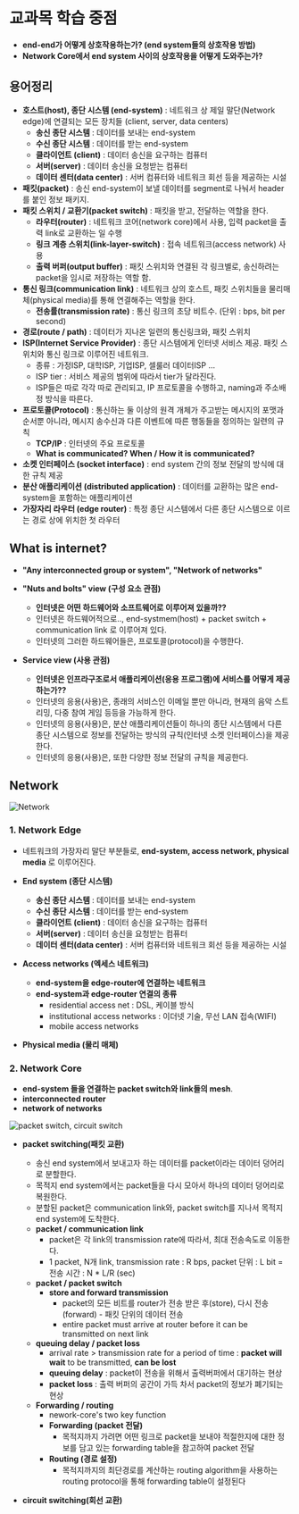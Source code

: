 # 교과목 학습 중점

  - **end-end가 어떻게 상호작용하는가? (end system들의 상호작용 방법)**
  - **Network Core에서 end system 사이의 상호작용을 어떻게 도와주는가?**

## 용어정리

  - **호스트(host), 종단 시스템 (end-system)** : 네트워크 상 제일 말단(Network edge)에 연결되는 모든 장치들 (client, server, data centers)
    - **송신 종단 시스템** : 데이터를 보내는 end-system
    - **수신 종단 시스템** : 데이터를 받는 end-system
    - **클라이언트 (client)** : 데이터 송신을 요구하는 컴퓨터
    - **서버(server)** : 데이터 송신을 요청받는 컴퓨터
    - **데이터 센터(data center)** : 서버 컴퓨터와 네트워크 회선 등을 제공하는 시설
  - **패킷(packet)** : 송신 end-system이 보낼 데이터를 segment로 나눠서 header를 붙인 정보 패키지.
  - **패킷 스위치 / 교환기(packet switch)** : 패킷을 받고, 전달하는 역할을 한다. 
    - **라우터(router)** : 네트워크 코어(network core)에서 사용, 입력 packet을 출력 link로 교환하는 일 수행
    - **링크 계층 스위치(link-layer-switch)** : 접속 네트워크(access network) 사용
    - **출력 버퍼(output buffer)** : 패킷 스위치와 연결된 각 링크별로, 송신하려는 packet을 임시로 저장하는 역할 함.
  - **통신 링크(communication link)** : 네트워크 상의 호스트, 패킷 스위치들을 물리매체(physical media)를 통해 연결해주는 역할을 한다.
    - **전송률(transmission rate)** : 통신 링크의 초당 비트수. (단위 : bps, bit per second)
  - **경로(route / path)** : 데이터가 지나온 일련의 통신링크와, 패킷 스위치
  - **ISP(Internet Service Provider)** : 종단 시스템에게 인터넷 서비스 제공. 패킷 스위치와 통신 링크로 이루어진 네트워크.
    - 종류 : 가정ISP, 대학ISP, 기업ISP, 셀룰러 데이터ISP ...
    - ISP tier : 서비스 제공의 범위에 따라서 tier가 달라진다.
    - ISP들은 따로 각각 따로 관리되고, IP 프로토콜을 수행하고, naming과 주소배정 방식을 따른다. 
  - **프로토콜(Protocol)** : 통신하는 둘 이상의 원격 개체가 주고받는 메시지의 포맷과 순서뿐 아니라, 메시지 송수신과 다른 이벤트에 따른 행동들을 정의하는 일련의 규칙
    - **TCP/IP** : 인터넷의 주요 프로토콜
    - **What is communicated? When / How it is communicated?**
  - **소켓 인터페이스 (socket interface)** : end system 간의 정보 전달의 방식에 대한 규칙 제공
  - **분산 애플리케이션 (distributed application)** : 데이터를 교환하는 많은 end-system을 포함하는 애플리케이션
  - **가장자리 라우터 (edge router)** : 특정 종단 시스템에서 다른 종단 시스템으로 이르는 경로 상에 위치한 첫 라우터

## What is internet?
  
  - **"Any interconnected group or system", "Network of networks"**
  
  - **"Nuts and bolts" view (구성 요소 관점)**
    - **인터넷은 어떤 하드웨어와 소프트웨어로 이루어져 있을까??**
    - 인터넷은 하드웨어적으로.., end-systmem(host) + packet switch + communication link 로 이루어져 있다.
    - 인터넷의 그러한 하드웨어들은, 프로토콜(protocol)을 수행한다.
    
  - **Service view (사용 관점)**
    - **인터넷은 인프라구조로서 애플리케이션(응용 프로그램)에 서비스를 어떻게 제공하는가??**
    - 인터넷의 응용(사용)은, 종래의 서비스인 이메일 뿐만 아니라, 현재의 음악 스트리밍, 다중 참여 게임 등등을 가능하게 한다.
    - 인터넷의 응용(사용)은, 분산 애플리케이션들이 하나의 종단 시스템에서 다른 종단 시스템으로 정보를 전달하는 방식의 규칙(인터넷 소켓 인터페이스)을 제공한다.
    - 인터넷의 응용(사용)은, 또한 다양한 정보 전달의 규칙을 제공한다.

## Network

![Network](https://user-images.githubusercontent.com/59442344/110133895-2c230080-7e10-11eb-8d44-3915b5a789b4.jpg)

### 1. Network Edge
  
  - 네트워크의 가장자리 말단 부분들로, **end-system, access network, physical media** 로 이루어진다.
  
  - **End system (종단 시스템)**
    - **송신 종단 시스템** : 데이터를 보내는 end-system
    - **수신 종단 시스템** : 데이터를 받는 end-system
    - **클라이언트 (client)** : 데이터 송신을 요구하는 컴퓨터
    - **서버(server)** : 데이터 송신을 요청받는 컴퓨터
    - **데이터 센터(data center)** : 서버 컴퓨터와 네트워크 회선 등을 제공하는 시설

  - **Access networks (엑세스 네트워크)**
    - **end-system을 edge-router에 연결하는 네트워크**
    - **end-system과 edge-router 연결의 종류**
      - residential access net : DSL, 케이블 방식
      - institutional access networks : 이더넷 기술, 무선 LAN 접속(WIFI)
      - mobile access networks
    
  - **Physical media (물리 매체)**

### 2. Network Core

  - **end-system 들을 연결하는 packet switch와 link들의 mesh**.
  - **interconnected router**
  - **network of networks**

![packet switch, circuit switch](https://user-images.githubusercontent.com/59442344/110193425-257ba400-7e77-11eb-9e0b-483f309706f1.jpg)

  - **packet switching(패킷 교환)**
    - 송신 end system에서 보내고자 하는 데이터를 packet이라는 데이터 덩어리로 분할한다.
    - 목적지 end system에서는 packet들을 다시 모아서 하나의 데이터 덩어리로 복원한다.
    - 분할된 packet은 communication link와, packet switch를 지나서 목적지 end system에 도착한다.
    - **packet / communication link**
      - packet은 각 link의 transmission rate에 따라서, 최대 전송속도로 이동한다.
      - 1 packet, N개 link, transmission rate : R bps, packet 단위 : L bit = 전송 시간 : N * L/R (sec)
    - **packet / packet switch**
      - **store and forward transmission**
        - packet의 모든 비트를 router가 전송 받은 후(store), 다시 전송(forward) - 패킷 단위의 데이터 전송
        - entire packet must arrive at router before it can be transmitted on next link
    - **queuing delay / packet loss**
      - arrival rate > transmission rate for a period of time : **packet will wait** to be transmitted, **can be lost**
      - **queuing delay** : packet이 전송을 위해서 출력버퍼에서 대기하는 현상
      - **packet loss** : 출력 버퍼의 공간이 가득 차서 packet의 정보가 폐기되는 현상
    - **Forwarding / routing**
      - nework-core's two key function 
      - **Forwarding (packet 전달)**
        - 목적지까지 가려면 어떤 링크로 packet을 보내야 적절한지에 대한 정보를 담고 있는 forwarding table을 참고하여 packet 전달
      - **Routing (경로 설정)**
        - 목적지까지의 최단경로를 계산하는 routing algorithm을 사용하는 routing protocol을 통해 forwarding table이 설정된다


  - **circuit switching(회선 교환)**
